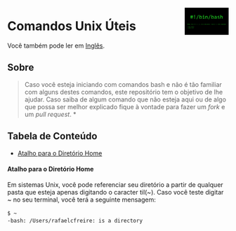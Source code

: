 <img
  src="../img/bash-shellshock.png"
  width="100"
  align="right"
/>

# Comandos Unix Úteis
Você também pode ler em [Inglês](../README.md).

## Sobre
> Caso você esteja iniciando com comandos bash e não é tão familiar com alguns destes comandos, este repositório tem o objetivo de lhe ajudar. Caso saiba de algum comando que não esteja aqui ou de algo que possa ser melhor explicado fique à vontade para fazer um <i>fork</i> e um <i>pull request</i>. *

## Tabela de Conteúdo
* [Atalho para o Diretório Home](#home-directory-shortcut)

#### Atalho para o Diretório Home
Em sistemas Unix, você pode referenciar seu diretório a partir de qualquer pasta que esteja apenas digitando o caracter til(~). Caso você teste digitar ~ no seu terminal, você terá a seguinte mensagem:

```sh
$ ~
-bash: /Users/rafaelcfreire: is a directory
```
